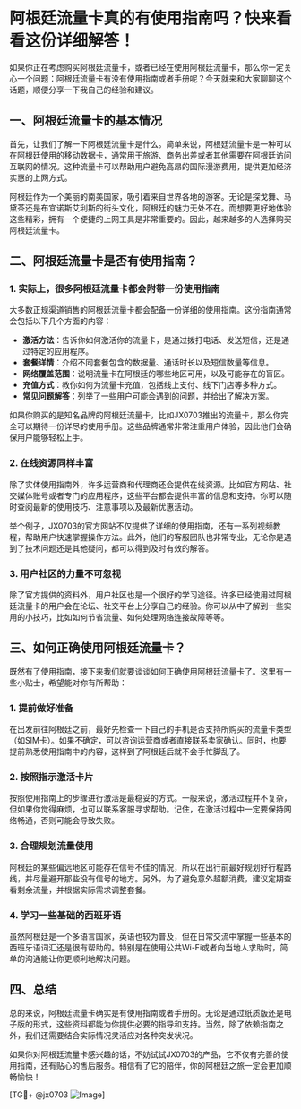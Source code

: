# 阿根廷流量卡真的有使用指南吗？快来看看这份详细解答！

如果你正在考虑购买阿根廷流量卡，或者已经在使用阿根廷流量卡，那么你一定关心一个问题：阿根廷流量卡有没有使用指南或者手册呢？今天就来和大家聊聊这个话题，顺便分享一下我自己的经验和建议。

## 一、阿根廷流量卡的基本情况

首先，让我们了解一下阿根廷流量卡是什么。简单来说，阿根廷流量卡是一种可以在阿根廷使用的移动数据卡，通常用于旅游、商务出差或者其他需要在阿根廷访问互联网的情况。这种流量卡可以帮助用户避免高昂的国际漫游费用，提供更加经济实惠的上网方式。

阿根廷作为一个美丽的南美国家，吸引着来自世界各地的游客。无论是探戈舞、马黛茶还是布宜诺斯艾利斯的街头文化，阿根廷的魅力无处不在。而想要更好地体验这些精彩，拥有一个便捷的上网工具是非常重要的。因此，越来越多的人选择购买阿根廷流量卡。

## 二、阿根廷流量卡是否有使用指南？

### 1. 实际上，很多阿根廷流量卡都会附带一份使用指南

大多数正规渠道销售的阿根廷流量卡都会配备一份详细的使用指南。这份指南通常会包括以下几个方面的内容：

- **激活方法**：告诉你如何激活你的流量卡，是通过拨打电话、发送短信，还是通过特定的应用程序。
- **套餐详情**：介绍不同套餐包含的数据量、通话时长以及短信数量等信息。
- **网络覆盖范围**：说明流量卡在阿根廷的哪些地区可用，以及可能存在的盲区。
- **充值方式**：教你如何为流量卡充值，包括线上支付、线下门店等多种方式。
- **常见问题解答**：列举了一些用户可能会遇到的问题，并给出了解决方案。

如果你购买的是知名品牌的阿根廷流量卡，比如JX0703推出的流量卡，那么你完全可以期待一份详尽的使用手册。这些品牌通常非常注重用户体验，因此他们会确保用户能够轻松上手。

### 2. 在线资源同样丰富

除了实体使用指南外，许多运营商和代理商还会提供在线资源。比如官方网站、社交媒体账号或者专门的应用程序，这些平台都会提供丰富的信息和支持。你可以随时查阅最新的使用技巧、注意事项以及最新优惠活动。

举个例子，JX0703的官方网站不仅提供了详细的使用指南，还有一系列视频教程，帮助用户快速掌握操作方法。此外，他们的客服团队也非常专业，无论你是遇到了技术问题还是其他疑问，都可以得到及时有效的解答。

### 3. 用户社区的力量不可忽视

除了官方提供的资料外，用户社区也是一个很好的学习途径。许多已经使用过阿根廷流量卡的用户会在论坛、社交平台上分享自己的经验。你可以从中了解到一些实用的小技巧，比如如何节省流量、如何处理网络连接故障等等。

## 三、如何正确使用阿根廷流量卡？

既然有了使用指南，接下来我们就要谈谈如何正确使用阿根廷流量卡了。这里有一些小贴士，希望能对你有所帮助：

### 1. 提前做好准备

在出发前往阿根廷之前，最好先检查一下自己的手机是否支持所购买的流量卡类型（如SIM卡）。如果不确定，可以咨询运营商或者直接联系卖家确认。同时，也要提前熟悉使用指南中的内容，这样到了阿根廷后就不会手忙脚乱了。

### 2. 按照指示激活卡片

按照使用指南上的步骤进行激活是最稳妥的方式。一般来说，激活过程并不复杂，但如果你觉得麻烦，也可以联系客服寻求帮助。记住，在激活过程中一定要保持网络畅通，否则可能会导致失败。

### 3. 合理规划流量使用

阿根廷的某些偏远地区可能存在信号不佳的情况，所以在出行前最好规划好行程路线，并尽量避开那些没有信号的地方。另外，为了避免意外超额消费，建议定期查看剩余流量，并根据实际需求调整套餐。

### 4. 学习一些基础的西班牙语

虽然阿根廷是一个多语言国家，英语也较为普及，但在日常交流中掌握一些基本的西班牙语词汇还是很有帮助的。特别是在使用公共Wi-Fi或者向当地人求助时，简单的沟通能让你更顺利地解决问题。

## 四、总结

总的来说，阿根廷流量卡确实是有使用指南或者手册的。无论是通过纸质版还是电子版的形式，这些资料都能为你提供必要的指导和支持。当然，除了依赖指南之外，我们还需要结合实际情况灵活应对各种突发状况。

如果你对阿根廷流量卡感兴趣的话，不妨试试JX0703的产品，它不仅有完善的使用指南，还有贴心的售后服务。相信有了它的陪伴，你的阿根廷之旅一定会更加顺畅愉快！

[TG💪+ @jx0703 ![Image](https://github.com/user-attachments/assets/dbca1d08-cadb-493c-b0ec-ad6f7a83f270)]